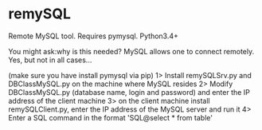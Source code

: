 # remySQL
Remote MySQL tool. Requires pymysql. Python3.4+

You might ask:why is this needed? MySQL allows one to connect remotely.
Yes, but not in all cases...

(make sure you have install pymysql via pip)
1> Install remySQLSrv.py and DBClassMySQL.py on the machine where MySQL resides
2> Modify DBClassMySQL.py (database name, login and password) and enter the IP address of the client machine
3> on the client machine install remySQLClient.py, enter the IP address of the MySQL server and run it
4> Enter a SQL command in the format 'SQL@select * from table'
